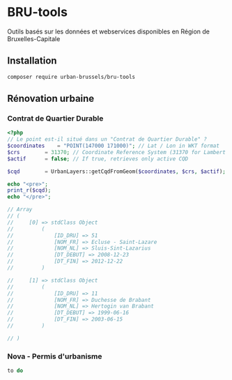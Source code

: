 # BRU-tools
Outils basés sur les données et webservices disponibles en Région de Bruxelles-Capitale

## Installation

```sh
composer require urban-brussels/bru-tools
```

## Rénovation urbaine

### Contrat de Quartier Durable
```php
<?php
// Le point est-il situé dans un "Contrat de Quartier Durable" ?
$coordinates 	= "POINT(147000 171000)"; // Lat / Lon in WKT format
$crs 		= 31370; // Coordinate Reference System (31370 for Lambert 72 - 4386 for WGS84)
$actif 		= false; // If true, retrieves only active CQD

$cqd 		= UrbanLayers::getCqdFromGeom($coordinates, $crs, $actif);

echo "<pre>";
print_r($cqd);
echo "</pre>"; 

// Array
// (
//     [0] => stdClass Object
//         (
//             [ID_DRU] => 51
//             [NOM_FR] => Ecluse - Saint-Lazare
//             [NOM_NL] => Sluis-Sint-Lazarius
//             [DT_DEBUT] => 2008-12-23
//             [DT_FIN] => 2012-12-22
//         )

//     [1] => stdClass Object
//         (
//             [ID_DRU] => 11
//             [NOM_FR] => Duchesse de Brabant
//             [NOM_NL] => Hertogin van Brabant
//             [DT_DEBUT] => 1999-06-16
//             [DT_FIN] => 2003-06-15
//         )

// )
```

### Nova - Permis d'urbanisme
```php
to do
```

